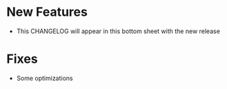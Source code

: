 <!-- 
FORMAT GUIDELINES:
- Use # for section headers (# New Features, # Fixes)
- Use bullet points with - for individual changes
- Comments like this won't be displayed in the app
-->

<!-- This is a comment -->

# New Features
- This CHANGELOG will appear in this bottom sheet with the new release

# Fixes
- Some optimizations
